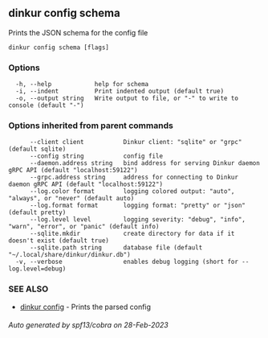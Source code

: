 ## dinkur config schema

Prints the JSON schema for the config file

```
dinkur config schema [flags]
```

### Options

```
  -h, --help            help for schema
  -i, --indent          Print indented output (default true)
  -o, --output string   Write output to file, or "-" to write to console (default "-")
```

### Options inherited from parent commands

```
      --client client           Dinkur client: "sqlite" or "grpc" (default sqlite)
      --config string           config file
      --daemon.address string   bind address for serving Dinkur daemon gRPC API (default "localhost:59122")
      --grpc.address string     address for connecting to Dinkur daemon gRPC API (default "localhost:59122")
      --log.color format        logging colored output: "auto", "always", or "never" (default auto)
      --log.format format       logging format: "pretty" or "json" (default pretty)
      --log.level level         logging severity: "debug", "info", "warn", "error", or "panic" (default info)
      --sqlite.mkdir            create directory for data if it doesn't exist (default true)
      --sqlite.path string      database file (default "~/.local/share/dinkur/dinkur.db")
  -v, --verbose                 enables debug logging (short for --log.level=debug)
```

### SEE ALSO

* [dinkur config](dinkur_config.md)	 - Prints the parsed config

###### Auto generated by spf13/cobra on 28-Feb-2023

